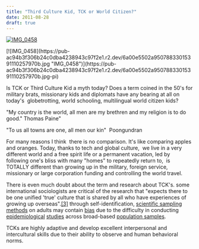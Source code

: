 ```yaml
---
title: "Third Culture Kid, TCK or World Citizen?"
date: 2011-08-28
draft: true
---
```


[![IMG_0458](https://pub-ac94b3f306b24c0dba4238943c97f2e1.r2.dev/6a00e5502a95078833015434e46a3a970c.jpg "IMG_0458")](https://pub-ac94b3f306b24c0dba4238943c97f2e1.r2.dev/6a00e5502a95078833015434e46a3a970c.jpg-pi)  
  
  
  
  
  
  

<!--more--> [![IMG_0458](https://pub-ac94b3f306b24c0dba4238943c97f2e1.r2.dev/6a00e5502a95078833015391110257970b.jpg "IMG_0458")](https://pub-ac94b3f306b24c0dba4238943c97f2e1.r2.dev/6a00e5502a95078833015391110257970b.jpg-pi)  
  
  
Is TCK or Third Culture Kid a myth today? Does a term coined in the 50's for military brats, missionary kids and diplomats have any bearing at all on today's  globetrotting, world schooling, multilingual world citizen kids?  
  
"My country is the world, all men are my brethren and my religion is to do good." Thomas Paine"  
  
"To us all towns are one, all men our kin"  Poongundran  
  
For many reasons I think  there is no comparison. It's like comparing apples and oranges. Today, thanks to tech and global culture,  we live in a very different world and a free spirit life or a permanent vacation, led by following one's bliss with many "homes" to repeatedly return to,  is TOTALLY different than growing up in the military, foreign service, missionary or large corporation funding and controlling the world travel.  
  
There is even much doubt about the term and research about TCK's. some international sociologists are critical of the research that "expects there to be one unified 'true' culture that is shared by all who have experiences of growing up overseas".[\[3\]](http://en.wikipedia.org/wiki/Third_culture_kid#cite_note-Hymlo196-2) through self-identification, [scientific sampling methods](http://en.wikipedia.org/wiki/Scientific_method "Scientific method") on adults may contain [bias](http://en.wikipedia.org/wiki/Ascertainment_bias "Ascertainment bias") due to the difficulty in conducting [epidemiological](http://en.wikipedia.org/wiki/Epidemiology "Epidemiology") [studies](http://en.wikipedia.org/wiki/Epidemiological_study "Epidemiological study") across broad-based [population samples](http://en.wikipedia.org/wiki/Sampling_%28statistics%29 "Sampling (statistics)").  
  
  
TCKs are highly adaptive and develop excellent interpersonal and intercultural skills due to their ability to observe and human behavioral norms.
